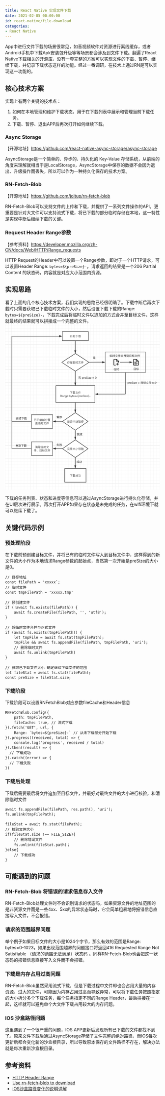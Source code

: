 ```yaml
---
title: React Native 实现文件下载
date: 2021-02-05 00:00:00
id: react-native/file-download
categories: 
- React Native
---
```


App中进行文件下载的场景很常见，如音视频软件对资源进行离线缓存，或者Android手机中下载Apk安装包升级等等场景都会涉及到文件下载。翻遍了React Native下载相关的开源库，没有一套完整的方案可以实现文件的下载、暂停、继续下载，并记录下载状态这样的功能。经过一番调研，在技术上通过RN是可以实现这一功能的。

<!-- more -->
## 核心技术方案
实现上有两个关键的技术点：
1. 如何在本地管理和维护下载状态，用于在下载列表中展示和管理当前下载任务。
2. 下载、暂停、退出APP后再次打开如何继续下载。

### Async Storage
【开源地址】https://github.com/react-native-async-storage/async-storage

AsyncStorage是一个简单的、异步的、持久化的 Key-Value 存储系统，从前端的角度来理解就相当于是LocalStorage，AsyncStorage中保存的数据不会因为退出、升级操作而丢失，所以可以作为一种持久化保存的技术方案。

### RN-Fetch-Blob 
【开源地址】https://github.com/joltup/rn-fetch-blob

RN-Fetch-Blob可以支持文件的上传和下载，并提供了一系列文件操作的API，更重要是针对大文件可以支持流式下载，将已下载的部分临时存储在本地，这一特性是实现中断后继续下载的关键。

### Request Header Range参数
【参考资料】https://developer.mozilla.org/zh-CN/docs/Web/HTTP/Range_requests

HTTP Request的Header中可以设置一个Range参数，即对于一个HTTP请求，可以设置Header Range: `bytes=${preSize}-`，请求返回的结果是一个206 Partial Content 的状态码，内容就是对应大小范围内资源。

## 实现思路
看了上面的几个核心技术方案，我们实现的思路已经很明确了。下载中断后再次下载时只需要获取已下载临时文件的大小，然后设置下载下载的Range: `bytes=${preSize}-`，下载完成后将临时文件以追加的方式合并至目标文件，这样就最终的结果就可以拼接成一个完整的文件。
![](../../../images/article/react-native/8.png)

下载的任务列表、状态和进度等信息可以通过AsyncStorage进行持久化存储，并在UI层次进行展示。再次打开APP如果存在状态是未完成的任务，在wifi环境下就可以继续下载了。

## 关键代码示例
### 预处理阶段
在下载前预创建目标文件，并将已有的临时文件写入到目标文件中，这样得到的新文件的大小作为本地请求Range参数的起始点，当然第一次开始是preSize的大小是0。
```
// 目标地址
const filePath = 'xxxxx`; 
// 临时文件
const tmpFilePath = 'xxxxx.tmp' 

// 预创建文件
if (!await fs.exists(filePath)) {
    await fs.createFile(filePath, '', 'utf8');
}

// 将临时文件合并至正式文件
if (await fs.exists(tmpFilePath)) {
    let tmpFile = await fs.stat(tmpFilePath);
    tmpFile && await fs.appendFile(filePath, tmpFilePath, 'uri');
    // 删除临时文件
    await fs.unlink(tmpFilePath)
}

// 获取已下载文件大小 确定继续下载文件的范围
let fileStat = await fs.stat(filePath);
const preSize = fileStat.size;
```

### 下载阶段
下载阶段可以设置RNFetchBlob对应参数fileCache和Header信息
```
RNFetchBlob.config({
    path: tmpFilePath,
    fileCache: true, // 流式下载
}).fetch('GET', url, {
    Range: `bytes=${preSize}-` // 从未下载部分开始下载
}).progress((received, total) => {
    console.log('progress', received / total)
}).then((result) => {
  // 下载成功
}).catch((error) => {
  // 下载失败
})
```

### 下载后处理
下载后需要最后将文件追加至目标文件，并最好对最终文件的大小进行校验，和清除临时文件
```
await fs.appendFile(filePath, res.path(), 'uri');
fs.unlink(tmpFilePath); 

fileStat = await fs.stat(filePath);
// 校验文件大小
if(fileStat.size !== FILE_SIZE){
    // 删除错误文件  
    fs.unlink(fileStat.path)；
}else{
    // 下载成功
}
```

## 可能遇到的问题
### RN-Fetch-Blob 将错误的请求信息存入文件
RN-Fetch-Blob处理文件时不会识别请求的状态吗，如果资源文件的地址范围的是非资源文件而是一些4xx、5xx的异常状态码时，它会简单粗暴地将报错信息直接写入文件，不会报错。

### 请求的范围越界问题
举个例子如果目标文件的大小是1024个字节，那么有效的范围是Range: bytes=0-1023，如果出现范围越界的问题接口将返回416 Requested Range Not Satisfiable （请求的范围无法满足）状态码 。同样RN-Fetch-Blob也会把这一状态码的报错信息直接写入文件而不会报错。

### 下载是内存占用过高问题
RN-Fetch-Blob虽然采用流式下载，但是下载过程中文件却也会占用大量的内存资源，过大的文件，可能因为内存占用过高而导致异常，可以将下载任务按照指定的大小拆分多个下载任务，每个任务指定不同的Range Header，最后拼接在一起，这样就可以避免单个大文件下载占用较大的内存问题。

### IOS 沙盒路径问题
这里遇到了一个很严重的问题，IOS APP更新后发现所有已下载的文件都找不到了。原来文件下载后通过AsyncStorage存储了文件完整的绝对路径，而IOS每次更新后都会变化新的沙盒根目录，所以导致原本保存的文件路径不存在，解决办法就是每次重新沙盒根目录。

## 参考资料
- [HTTP Header Range](https://developer.mozilla.org/zh-CN/docs/Web/HTTP/Headers/Range)
- [Use rn-fetch-blob to download](https://viblo.asia/p/use-rn-fetch-blob-to-download-background-and-resume-a-file-in-react-native-on-ios-and-android-3P0lP4Wvlox)
- [iOS沙盒路径变化的说明详解](https://www.shuzhiduo.com/A/amd0MX7Wzg/)